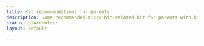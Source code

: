 ```yaml
---
title: Kit recommendations for parents
description: Some recommended micro:bit-related kit for parents with kids at different stages.
status: placeholder
layout: default

---
```

